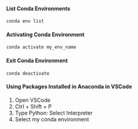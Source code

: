 #### List Conda Environments

`conda env list`

#### Activating Conda Environment

`conda activate my_env_name`

#### Exit Conda Environment

`conda deactivate`

#### Using Packages Installed in Anaconda in VSCode

1. Open VSCode
2. Ctrl + Shift + P
3. Type Python: Select Interpreter
4. Select my conda environment
